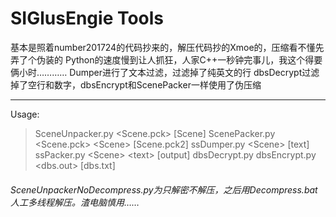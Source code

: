 # SIGlusEngie Tools
基本是照着number201724的代码抄来的，解压代码抄的Xmoe的，压缩看不懂先弄了个伪装的
Python的速度慢到让人抓狂，人家C++一秒钟完事儿，我这个得要俩小时…………
Dumper进行了文本过滤，过滤掉了纯英文的行
dbsDecrypt过滤掉了空行和数字，dbsEncrypt和ScenePacker一样使用了伪压缩
***
Usage:
> SceneUnpacker.py <Scene.pck> [Scene\]
ScenePacker.py <Scene.pck> <Scene\> [Scene.pck2]
ssDumper.py <Scene\> [text\]
ssPacker.py <Scene\> <text\> [output\]
dbsDecrypt.py <dbs file>
dbsEncrypt.py <dbs.out> [dbs.txt]

###### SceneUnpackerNoDecompress.py为只解密不解压，之后用Decompress.bat人工多线程解压。渣电脑慎用……
